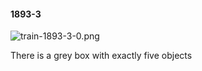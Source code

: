 #### 1893-3
![train-1893-3-0.png](https://github.com/lil-lab/nlvr/raw/master/nlvr/train/images/3/train-1893-3-0.png "train-1893-3-0.png")

There is a grey box with exactly five objects